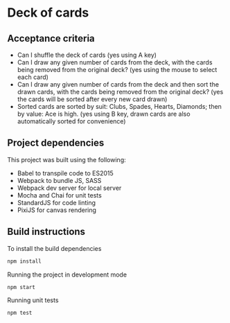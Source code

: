 # Deck of cards

## Acceptance criteria

* Can I shuffle the deck of cards (yes using A key)
* Can I draw any given number of cards from the deck, with the cards being removed
from the original deck? (yes using the mouse to select each card)
* Can I draw any given number of cards from the deck and then sort the drawn cards,
with the cards being removed from the original deck? (yes the cards will be sorted after every new card drawn)
* Sorted cards are sorted by suit: Clubs, Spades, Hearts, Diamonds; then by value: Ace
is high. (yes using B key, drawn cards are also automatically sorted for convenience)

## Project dependencies
This project was built using the following:

* Babel to transpile code to ES2015
* Webpack to bundle JS, SASS 
* Webpack dev server for local server
* Mocha and Chai for unit tests
* StandardJS for code linting
* PixiJS for canvas rendering

## Build instructions

To install the build dependencies

```javascript
npm install
```

Running the project in development mode

```javascript
npm start
```

Running unit tests

```javascript
npm test
```
